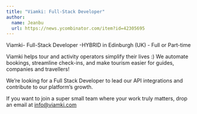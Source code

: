 ```yaml
---
title: "Viamki: Full-Stack Developer"
author:
  name: Jeanbu
  url: https://news.ycombinator.com/item?id=42305695
---
```

Viamki- Full-Stack Developer -HYBRID in Edinburgh (UK) - Full or Part-time

Viamki helps tour and activity operators simplify their lives :) We automate bookings, streamline check-ins, and make tourism easier for guides, companies and travellers!

We’re looking for a Full Stack Developer to lead our API integrations and contribute to our platform’s growth.

If you want to join a super small team where your work truly matters, drop an email at info@viamki.com
<JobApplication />
